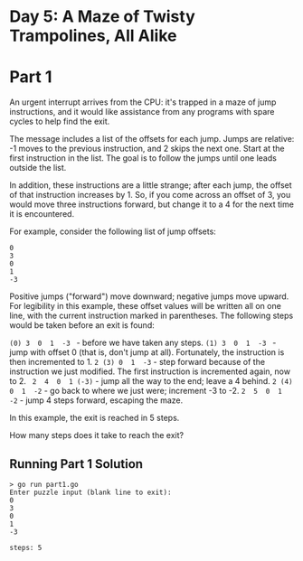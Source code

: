 # Day 5: A Maze of Twisty Trampolines, All Alike

# Part 1

An urgent interrupt arrives from the CPU: it's trapped in a maze of jump instructions, and it would like assistance from any programs with spare cycles to help find the exit.

The message includes a list of the offsets for each jump. Jumps are relative: -1 moves to the previous instruction, and 2 skips the next one. Start at the first instruction in the list. The goal is to follow the jumps until one leads outside the list.

In addition, these instructions are a little strange; after each jump, the offset of that instruction increases by 1. So, if you come across an offset of 3, you would move three instructions forward, but change it to a 4 for the next time it is encountered.

For example, consider the following list of jump offsets:

```
0
3
0
1
-3
```

Positive jumps ("forward") move downward; negative jumps move upward. For legibility in this example, these offset values will be written all on one line, with the current instruction marked in parentheses. The following steps would be taken before an exit is found:

`(0) 3  0  1  -3 ` - before we have taken any steps.
`(1) 3  0  1  -3 ` - jump with offset 0 (that is, don't jump at all). Fortunately, the instruction is then incremented to 1.
` 2 (3) 0  1  -3 ` - step forward because of the instruction we just modified. The first instruction is incremented again, now to 2.
` 2  4  0  1 (-3)` - jump all the way to the end; leave a 4 behind.
` 2 (4) 0  1  -2 ` - go back to where we just were; increment -3 to -2.
` 2  5  0  1  -2 ` - jump 4 steps forward, escaping the maze.

In this example, the exit is reached in 5 steps.

How many steps does it take to reach the exit?

## Running Part 1 Solution

```
> go run part1.go 
Enter puzzle input (blank line to exit): 
0
3
0
1
-3

steps: 5
```
